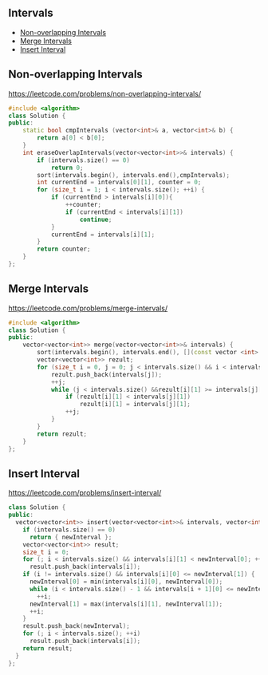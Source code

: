 ## Intervals
+ [Non-overlapping Intervals](#non-overlapping-intervals)
+ [Merge Intervals](#merge-intervals)
+ [Insert Interval](#insert-interval)

## Non-overlapping Intervals
https://leetcode.com/problems/non-overlapping-intervals/

```C++
#include <algorithm>
class Solution {
public:
    static bool cmpIntervals (vector<int>& a, vector<int>& b) {
        return a[0] < b[0];
    }
    int eraseOverlapIntervals(vector<vector<int>>& intervals) {
        if (intervals.size() == 0)
            return 0;
        sort(intervals.begin(), intervals.end(),cmpIntervals);
        int currentEnd = intervals[0][1], counter = 0;
        for (size_t i = 1; i < intervals.size(); ++i) {
            if (currentEnd > intervals[i][0]){
                ++counter;
                if (currentEnd < intervals[i][1])
                    continue;
            }
            currentEnd = intervals[i][1];
        }
        return counter;
    }
};
```
## Merge Intervals
https://leetcode.com/problems/merge-intervals/

```C++
#include <algorithm>
class Solution {
public:
    vector<vector<int>> merge(vector<vector<int>>& intervals) {
        sort(intervals.begin(), intervals.end(), [](const vector <int> &a, const vector <int> &b) {return a[0] < b[0]; });
        vector<vector<int>> rezult;
        for (size_t i = 0, j = 0; j < intervals.size() && i < intervals.size();++i){
            rezult.push_back(intervals[j]);
            ++j;
            while (j < intervals.size() &&rezult[i][1] >= intervals[j][0]){
                if (rezult[i][1] < intervals[j][1])
                    rezult[i][1] = intervals[j][1];
                ++j;
            }
        }
        return rezult;
    }
};
```
## Insert Interval
https://leetcode.com/problems/insert-interval/

```C++
class Solution {
public:
  vector<vector<int>> insert(vector<vector<int>>& intervals, vector<int>& newInterval) {
    if (intervals.size() == 0)
      return { newInterval };
    vector<vector<int>> result;
    size_t i = 0;
    for (; i < intervals.size() && intervals[i][1] < newInterval[0]; ++i)
      result.push_back(intervals[i]);
    if (i != intervals.size() && intervals[i][0] <= newInterval[1]) {
      newInterval[0] = min(intervals[i][0], newInterval[0]);
      while (i < intervals.size() - 1 && intervals[i + 1][0] <= newInterval[1])
        ++i;
      newInterval[1] = max(intervals[i][1], newInterval[1]);
      ++i;
    }
    result.push_back(newInterval);
    for (; i < intervals.size(); ++i)
      result.push_back(intervals[i]);
    return result;
  }
};
```
